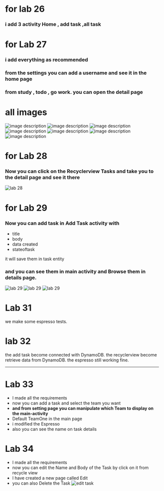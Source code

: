 # for lab 26
### i add 3 activity Home , add task ,all task


# for Lab 27 
### i add everything as recommended 
### from the settings you can add a username and see it in the home page
### from study , todo , go work. you can open the detail page
# all images
![image description](Screenshot_20231018-222212_taskmaster.jpg)
![image description](Screenshot_20231018-222217_taskmaster.jpg)
![image description](Screenshot_20231018-222220_taskmaster.jpg)
![image description](Screenshot_20231018-222225_taskmaster.jpg)
![image description](Screenshot_20231018-222233_taskmaster.jpg)
![image description](Screenshot_20231018-222949_taskmaster.jpg)
![image description](Screenshot_20231018-223215_taskmaster.jpg)

# for Lab 28
### Now you can click on the Recyclerview Tasks and take you to the detail page and see it there  
![lab 28](Screenshot_20231025_235040.png)


# for Lab 29
### Now you can add task in Add Task activity with  

- title
- body
- data created 
- stateoftask   

 it will save them in task entity
### and you can see them in main activity and Browse them in details page.
![lab 29](Screenshot_20231031_003931.png)
![lab 29](Screenshot_20231031_003946.png)
![lab 29](Screenshot_20231031_004343.png) 


# Lab 31 
we make some espresso tests.

# lab 32 
the add task become connected with DynamoDB.
the recyclerview become retrieve data from DynamoDB.
the espresso still working fine.

---

# Lab 33
* I made all the requirements
* now you can add a task and select the team you want
* **and from setting page you can manipulate which Team to display on the main-activity**
* Default TeamOne in the main page
* i modified the Espresso
* also you can see the name on task details



# Lab 34
* I made all the requirements
* now you can edit the Name and Body of the Task by click on it from recycle view
* I have created a new page called Edit
* you can also Delete the Task
![edit task](Screenshot_20231123_003356.png)